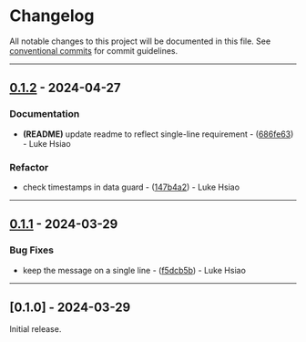 # Changelog

All notable changes to this project will be documented in this file. See [conventional commits](https://www.conventionalcommits.org/) for commit guidelines.

---
## [0.1.2](https://github.com/lukehsiao/linear-reminder/compare/v0.1.1..v0.1.2) - 2024-04-27

### Documentation

- **(README)** update readme to reflect single-line requirement - ([686fe63](https://github.com/lukehsiao/linear-reminder/commit/686fe631dec783adc72014e653cd30dd8add1df9)) - Luke Hsiao

### Refactor

- check timestamps in data guard - ([147b4a2](https://github.com/lukehsiao/linear-reminder/commit/147b4a263518a8b1b4998711922986d16243f84b)) - Luke Hsiao

---
## [0.1.1](https://github.com/lukehsiao/linear-reminder/compare/v0.1.0..v0.1.1) - 2024-03-29

### Bug Fixes

- keep the message on a single line - ([f5dcb5b](https://github.com/lukehsiao/linear-reminder/commit/f5dcb5b8663783c5af7610b2ea5ed768996f09b9)) - Luke Hsiao

---
## [0.1.0] - 2024-03-29

Initial release.
